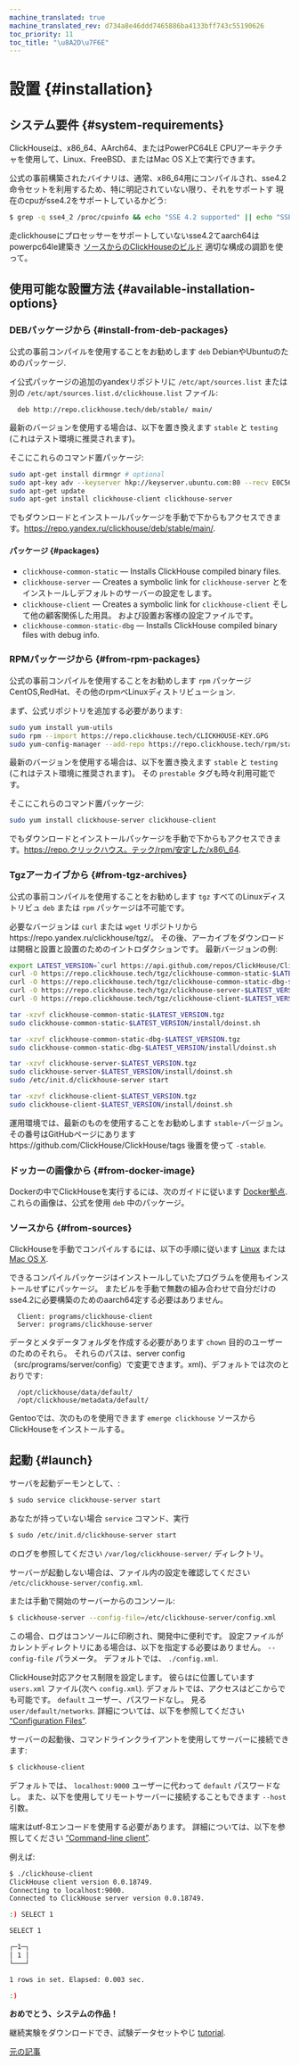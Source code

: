 ```yaml
---
machine_translated: true
machine_translated_rev: d734a8e46ddd7465886ba4133bff743c55190626
toc_priority: 11
toc_title: "\u8A2D\u7F6E"
---
```


# 設置 {#installation}

## システム要件 {#system-requirements}

ClickHouseは、x86\_64、AArch64、またはPowerPC64LE CPUアーキテクチャを使用して、Linux、FreeBSD、またはMac OS X上で実行できます。

公式の事前構築されたバイナリは、通常、x86\_64用にコンパイルされ、sse4.2命令セットを利用するため、特に明記されていない限り、それをサポートす 現在のcpuがsse4.2をサポートしているかどう:

``` bash
$ grep -q sse4_2 /proc/cpuinfo && echo "SSE 4.2 supported" || echo "SSE 4.2 not supported"
```

走clickhouseにプロセッサーをサポートしていないsse4.2てaarch64はpowerpc64le建築き [ソースからのClickHouseのビルド](#from-sources) 適切な構成の調節を使って。

## 使用可能な設置方法 {#available-installation-options}

### DEBパッケージから {#install-from-deb-packages}

公式の事前コンパイルを使用することをお勧めします `deb` DebianやUbuntuのためのパッケージ.

イ公式パッケージの追加のyandexリポジトリに `/etc/apt/sources.list` または別の `/etc/apt/sources.list.d/clickhouse.list` ファイル:

      deb http://repo.clickhouse.tech/deb/stable/ main/

最新のバージョンを使用する場合は、以下を置き換えます `stable` と `testing` (これはテスト環境に推奨されます)。

そこにこれらのコマンド置パッケージ:

``` bash
sudo apt-get install dirmngr # optional
sudo apt-key adv --keyserver hkp://keyserver.ubuntu.com:80 --recv E0C56BD4    # optional
sudo apt-get update
sudo apt-get install clickhouse-client clickhouse-server
```

でもダウンロードとインストールパッケージを手動で下からもアクセスできます。https://repo.yandex.ru/clickhouse/deb/stable/main/.

#### パッケージ {#packages}

-   `clickhouse-common-static` — Installs ClickHouse compiled binary files.
-   `clickhouse-server` — Creates a symbolic link for `clickhouse-server` とをインストールしデフォルトのサーバーの設定をします。
-   `clickhouse-client` — Creates a symbolic link for `clickhouse-client` そして他の顧客関係した用具。 および設置お客様の設定ファイルです。
-   `clickhouse-common-static-dbg` — Installs ClickHouse compiled binary files with debug info.

### RPMパッケージから {#from-rpm-packages}

公式の事前コンパイルを使用することをお勧めします `rpm` パッケージCentOS,RedHat、その他のrpmベLinuxディストリビューション.

まず、公式リポジトリを追加する必要があります:

``` bash
sudo yum install yum-utils
sudo rpm --import https://repo.clickhouse.tech/CLICKHOUSE-KEY.GPG
sudo yum-config-manager --add-repo https://repo.clickhouse.tech/rpm/stable/x86_64
```

最新のバージョンを使用する場合は、以下を置き換えます `stable` と `testing` (これはテスト環境に推奨されます)。 その `prestable` タグも時々利用可能です。

そこにこれらのコマンド置パッケージ:

``` bash
sudo yum install clickhouse-server clickhouse-client
```

でもダウンロードとインストールパッケージを手動で下からもアクセスできます。https://repo.クリックハウス。テック/rpm/安定した/x86\_64.

### Tgzアーカイブから {#from-tgz-archives}

公式の事前コンパイルを使用することをお勧めします `tgz` すべてのLinuxディストリビュ `deb` または `rpm` パッケージは不可能です。

必要なバージョンは `curl` または `wget` リポジトリからhttps://repo.yandex.ru/clickhouse/tgz/。
その後、アーカイブをダウンロードは開梱と設置と設置のためのイントロダクションです。 最新バージョンの例:

``` bash
export LATEST_VERSION=`curl https://api.github.com/repos/ClickHouse/ClickHouse/tags 2>/dev/null | grep -Eo '[0-9]+\.[0-9]+\.[0-9]+\.[0-9]+' | head -n 1`
curl -O https://repo.clickhouse.tech/tgz/clickhouse-common-static-$LATEST_VERSION.tgz
curl -O https://repo.clickhouse.tech/tgz/clickhouse-common-static-dbg-$LATEST_VERSION.tgz
curl -O https://repo.clickhouse.tech/tgz/clickhouse-server-$LATEST_VERSION.tgz
curl -O https://repo.clickhouse.tech/tgz/clickhouse-client-$LATEST_VERSION.tgz

tar -xzvf clickhouse-common-static-$LATEST_VERSION.tgz
sudo clickhouse-common-static-$LATEST_VERSION/install/doinst.sh

tar -xzvf clickhouse-common-static-dbg-$LATEST_VERSION.tgz
sudo clickhouse-common-static-dbg-$LATEST_VERSION/install/doinst.sh

tar -xzvf clickhouse-server-$LATEST_VERSION.tgz
sudo clickhouse-server-$LATEST_VERSION/install/doinst.sh
sudo /etc/init.d/clickhouse-server start

tar -xzvf clickhouse-client-$LATEST_VERSION.tgz
sudo clickhouse-client-$LATEST_VERSION/install/doinst.sh
```

運用環境では、最新のものを使用することをお勧めします `stable`-バージョン。 その番号はGitHubページにありますhttps://github.com/ClickHouse/ClickHouse/tags 後置を使って `-stable`.

### ドッカーの画像から {#from-docker-image}

Dockerの中でClickHouseを実行するには、次のガイドに従います [Docker拠点](https://hub.docker.com/r/yandex/clickhouse-server/). これらの画像は、公式を使用 `deb` 中のパッケージ。

### ソースから {#from-sources}

ClickHouseを手動でコンパイルするには、以下の手順に従います [Linux](../development/build.md) または [Mac OS X](../development/build_osx.md).

できるコンパイルパッケージはインストールしていたプログラムを使用もインストールせずにパッケージ。 またビルを手動で無数の組み合わせで自分だけのsse4.2に必要構築のためのaarch64定する必要はありません。

      Client: programs/clickhouse-client
      Server: programs/clickhouse-server

データとメタデータフォルダを作成する必要があります `chown` 目的のユーザーのためのそれら。 それらのパスは、server config（src/programs/server/config）で変更できます。xml)、デフォルトでは次のとおりです:

      /opt/clickhouse/data/default/
      /opt/clickhouse/metadata/default/

Gentooでは、次のものを使用できます `emerge clickhouse` ソースからClickHouseをインストールする。

## 起動 {#launch}

サーバを起動デーモンとして、:

``` bash
$ sudo service clickhouse-server start
```

あなたが持っていない場合 `service` コマンド、実行

``` bash
$ sudo /etc/init.d/clickhouse-server start
```

のログを参照してください `/var/log/clickhouse-server/` ディレクトリ。

サーバーが起動しない場合は、ファイル内の設定を確認してください `/etc/clickhouse-server/config.xml`.

または手動で開始のサーバーからのコンソール:

``` bash
$ clickhouse-server --config-file=/etc/clickhouse-server/config.xml
```

この場合、ログはコンソールに印刷され、開発中に便利です。
設定ファイルがカレントディレクトリにある場合は、以下を指定する必要はありません。 `--config-file` パラメータ。 デフォルトでは、 `./config.xml`.

ClickHouse対応アクセス制限を設定します。 彼らはに位置しています `users.xml` ファイル(次へ `config.xml`).
デフォルトでは、アクセスはどこからでも可能です。 `default` ユーザー、パスワードなし。 見る `user/default/networks`.
詳細については、以下を参照してください [“Configuration Files”](../operations/configuration_files.md).

サーバーの起動後、コマンドラインクライアントを使用してサーバーに接続できます:

``` bash
$ clickhouse-client
```

デフォルトでは、 `localhost:9000` ユーザーに代わって `default` パスワードなし。 また、以下を使用してリモートサーバーに接続することもできます `--host` 引数。

端末はutf-8エンコードを使用する必要があります。
詳細については、以下を参照してください [“Command-line client”](../interfaces/cli.md).

例えば:

``` bash
$ ./clickhouse-client
ClickHouse client version 0.0.18749.
Connecting to localhost:9000.
Connected to ClickHouse server version 0.0.18749.

:) SELECT 1

SELECT 1

┌─1─┐
│ 1 │
└───┘

1 rows in set. Elapsed: 0.003 sec.

:)
```

**おめでとう、システムの作品！**

継続実験をダウンロードでき、試験データセットやじ [tutorial](https://clickhouse.tech/tutorial.html).

[元の記事](https://clickhouse.tech/docs/en/getting_started/install/) <!--hide-->
